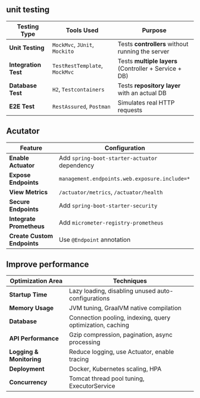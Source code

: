 

## **unit testing**
| Testing Type        | Tools Used          | Purpose |
|---------------------|--------------------|---------|
| **Unit Testing**    | `MockMvc`, `JUnit`, `Mockito` | Tests **controllers** without running the server |
| **Integration Test** | `TestRestTemplate`, `MockMvc` | Tests **multiple layers** (Controller + Service + DB) |
| **Database Test**   | `H2`, `Testcontainers` | Tests **repository layer** with an actual DB |
| **E2E Test**        | `RestAssured`, `Postman` | Simulates real HTTP requests |




## **Acutator**
| Feature | Configuration |
|---------|--------------|
| **Enable Actuator** | Add `spring-boot-starter-actuator` dependency |
| **Expose Endpoints** | `management.endpoints.web.exposure.include=*` |
| **View Metrics** | `/actuator/metrics`, `/actuator/health` |
| **Secure Endpoints** | Add `spring-boot-starter-security` |
| **Integrate Prometheus** | Add `micrometer-registry-prometheus` |
| **Create Custom Endpoints** | Use `@Endpoint` annotation |

## **Improve performance**
| Optimization Area   | Techniques |
|--------------------|------------|
| **Startup Time**   | Lazy loading, disabling unused auto-configurations |
| **Memory Usage**   | JVM tuning, GraalVM native compilation |
| **Database**       | Connection pooling, indexing, query optimization, caching |
| **API Performance** | Gzip compression, pagination, async processing |
| **Logging & Monitoring** | Reduce logging, use Actuator, enable tracing |
| **Deployment** | Docker, Kubernetes scaling, HPA |
| **Concurrency** | Tomcat thread pool tuning, ExecutorService |
